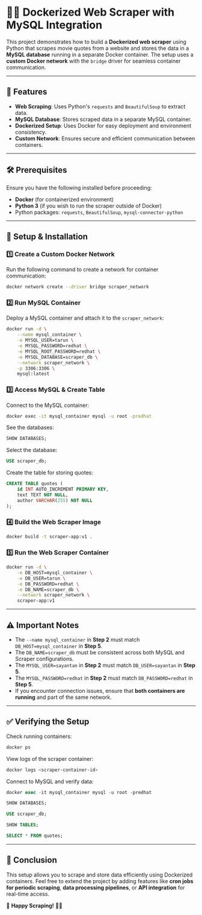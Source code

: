 # 🕵️‍♂️ Dockerized Web Scraper with MySQL Integration

This project demonstrates how to build a **Dockerized web scraper** using Python that scrapes movie quotes from a website and stores the data in a **MySQL database** running in a separate Docker container. The setup uses a **custom Docker network** with the `bridge` driver for seamless container communication.

---

## 🚀 Features
- **Web Scraping**: Uses Python's `requests` and `BeautifulSoup` to extract data.
- **MySQL Database**: Stores scraped data in a separate MySQL container.
- **Dockerized Setup**: Uses Docker for easy deployment and environment consistency.
- **Custom Network**: Ensures secure and efficient communication between containers.

---

## 🛠️ Prerequisites
Ensure you have the following installed before proceeding:
- **Docker** (for containerized environment)
- **Python 3** (if you wish to run the scraper outside of Docker)
- Python packages: `requests`, `BeautifulSoup`, `mysql-connector-python`

---

## 📌 Setup & Installation

### **1️⃣ Create a Custom Docker Network**
Run the following command to create a network for container communication:
```sh
docker network create --driver bridge scraper_network
```

### **2️⃣ Run MySQL Container**
Deploy a MySQL container and attach it to the `scraper_network`:
```sh
docker run -d \
    --name mysql_container \
    -e MYSQL_USER=tarun \
    -e MYSQL_PASSWORD=redhat \
    -e MYSQL_ROOT_PASSWORD=redhat \
    -e MYSQL_DATABASE=scraper_db \
    --network scraper_network \
    -p 3306:3306 \
    mysql:latest
```

### **3️⃣ Access MySQL & Create Table**
Connect to the MySQL container:
```sh
docker exec -it mysql_container mysql -u root -predhat
```
See the databases:
```sql
SHOW DATABASES;
```
Select the database:
```sql
USE scraper_db;
```
Create the table for storing quotes:
```sql
CREATE TABLE quotes (
    id INT AUTO_INCREMENT PRIMARY KEY,
    text TEXT NOT NULL,
    author VARCHAR(255) NOT NULL
);
```

### **4️⃣ Build the Web Scraper Image**
```sh
docker build -t scraper-app:v1 .
```

### **5️⃣ Run the Web Scraper Container**
```sh
docker run -d \
    -e DB_HOST=mysql_container \
    -e DB_USER=tarun \
    -e DB_PASSWORD=redhat \
    -e DB_NAME=scraper_db \
    --network scraper_network \
    scraper-app:v1
```

---

## ⚠️ Important Notes
- The `--name mysql_container` in **Step 2** must match `DB_HOST=mysql_container` in **Step 5**.
- The `DB_NAME=scraper_db` must be consistent across both MySQL and Scraper configurations.
- The `MYSQL_USER=sayantan` in **Step 2** must match `DB_USER=sayantan` in **Step 5**.
- The `MYSQL_PASSWORD=redhat` in **Step 2** must match `DB_PASSWORD=redhat` in **Step 5**.
- If you encounter connection issues, ensure that **both containers are running** and part of the same network.

---

## ✅ Verifying the Setup
Check running containers:
```sh
docker ps
```
View logs of the scraper container:
```sh
docker logs <scraper-container-id>
```
Connect to MySQL and verify data:
```sql
docker exec -it mysql_container mysql -u root -predhat

SHOW DATABASES;

USE scraper_db;

SHOW TABLES;

SELECT * FROM quotes;
```

---

## 📖 Conclusion
This setup allows you to scrape and store data efficiently using Dockerized containers. Feel free to extend the project by adding features like **cron jobs for periodic scraping**, **data processing pipelines**, or **API integration** for real-time access.

🚀 **Happy Scraping!** 🕵️‍♂️

